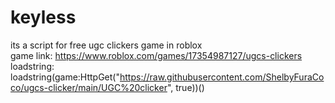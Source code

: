 # keyless
its a script for free ugc clickers game in roblox  
game link: https://www.roblox.com/games/17354987127/ugcs-clickers  
loadstring: loadstring(game:HttpGet("https://raw.githubusercontent.com/ShelbyFuraCoco/ugcs-clicker/main/UGC%20clicker", true))()
